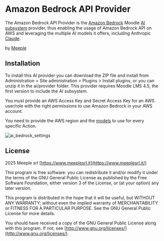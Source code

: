 # Amazon Bedrock API Provider
The Amazon Bedrock API Provider is the [Amazon Bedrock](https://aws.amazon.com/bedrock/) Moodle [AI subsystem](https://docs.moodle.org/405/en/AI_subsystem) provider, thus enabling the usage of Amazon Bedrock API on AWS and leveraging the multiple AI models it offers, including Anthropic [Claude](https://www.anthropic.com/claude).

by [Meeple](https://www.meeplesrl.it/)

## Installation

To install this AI provider you can download the ZIP file and install from Administration > Site administration > Plugins > Install plugins, or you can unzip it in the ai/provider folder.
This provider requires Moodle LMS 4.5, the first version to include the AI subsystem.

You must provide an AWS Access Key and Secret Access Key for an AWS user/role with the right permissions to use Amazon Bedrock in your AWS account.

You need to provide the AWS region and the [models](https://docs.aws.amazon.com/bedrock/latest/userguide/models-regions.html) to use for every specific Action.

![ai_bedrock_settings](https://github.com/user-attachments/assets/6c82c210-9b34-4998-ae48-b427848c5e8f)

## License

2025 Meeple srl [https://www.meeplesrl.it](https://www.meeplesrl.it/)

This program is free software: you can redistribute it and/or modify it under the terms of the GNU General Public License as published by the Free Software Foundation, either version 3 of the License, or (at your option) any later version.

This program is distributed in the hope that it will be useful, but WITHOUT ANY WARRANTY; without even the implied warranty of MERCHANTABILITY or FITNESS FOR A PARTICULAR PURPOSE. See the GNU General Public License for more details.

You should have received a copy of the GNU General Public License along with this program. If not, see [http://www.gnu.org/licenses/](http://www.gnu.org/licenses/).

